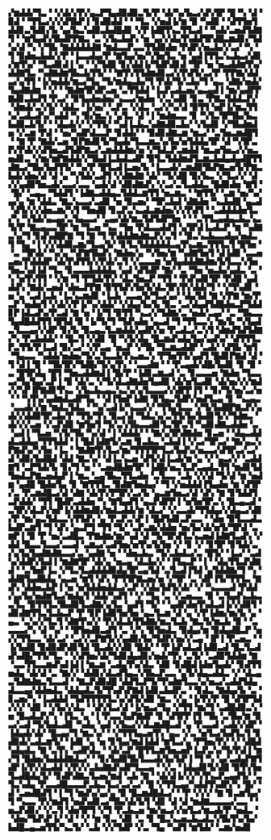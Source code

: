 
▞▆▟▟▞▜▃▝▝▞▟▞▞▛▞▄▃▛▜▄▟▉▟▉▃▜▞▛▝▟▞▚▞▙▃▞▟▚▜▛▝█▝▚▝▟▝▉▟▝▝▜▜▃▞▞▞▟▜▙▛▐▝▊▟▉▟▟▝▝▝▜▃▝▞▅▟▐▞▆▝▉▝▚▟▉▝▝▟▜▜▅▜▟▟▊▃▜▟▊▞▙▝▄▞▙▃▚▟▉▃▙▟█▟▊▝▞▛▐▟█▜▚▃▜▜▃▟▝▝▚▟▞▃▅▟▜▟▇▜▝▝▆▜▄▟▚▜▙▟▛▛▇▃▝▃▝▞▙▃▙▟▚▝▅▝▄▞▞▟▄▜▚▟▟▜▛▟█▃▆▟▊▞▜▟▚▞▟▝▚▝▞▜▙▝▇▟▟▟▟▟▇▝▆▟▃▃▛▃▃▜▜▟▉▟▅▝▛▟▛▞▅▃▙▞▞▃▞▝▚▝▜▝▉▟▅▃▙▟▞▞▛▝▐▃▃▟▄▞▛▝▇▜▄▞▅▞▚▜▅▜▃▝▅▝▄▟▐▜▜▃▚▃▙▃▞▟▊▞▆▜▚▞▝▜▃▟▊▟▐▝▄▝▝▞▜▟█▝▊▞▟▟▐▞▜▟▛▟▊▟▝▜▛▝▅▝▅▃▟▟▆▜▚▞▟▟▇▜▃▝▚▟▇▟▆▜▙▃▙▜▜▞▝▝▇▜▚▜▜▟▆▟▊▃▞▞▛▟▜▞▃▞▛▝▛▛▇▞▟▟▃▞▄▜▜▝▐▞▅▟▟▞▆▃▞▜▄▝▜▞▆▟▄▃▙▞▜▝▛▟▞▜▞▃▙▞▜▝▄▃▝▟▇▞▅▟▞▜▄▟▇▟▆▝▝▞▝▝▇▟▆▜▛▟▛▃▅▝▃▜▜▟▟▝▐▃▛▃▟▃▅▞▄▃▄▟▐▝▆▞▄▟▛▛▇▟▊▃▙▟▜▝▛▃▞▝▉▜▄▟▅▟▅▞▚▃▃▞▆▟▅▝▞▃▚▟▉▝▊▃▝▛▇▃▜▟▟▃▛▞▝▟▆▟▞▃▚▜▞▝▟▟▃▝▐▞▅▞▝▃▛▃▝▞▟▃▝▃▞▞▚▞▟▝▉▜▜▝▅▛▐▞▆▃▜▜▚▞▃▟▃▟▚▞▚▟▟▝▚▝▉▞▆▃▚▝▄▜▃▝▟▝▐▝▆▟▆▃▃▝▊▝▚▜▃▜▛▜▙▞▙▃▙▟▉▃▙▜▞▝▝▟▄▟▞▞▝▞▜▜▞▝▚▟▐▃▙▃▚▟▇▟▉▃▙▞▝▞▙▟▊▝▞▜▙▟▆▟▅▝▞▃▆▝▛▟▝▝▅▞▚▟▛▟▃▃▛▝▊▟▟▞▝▝▉▟▊▟▇▃▆▝▆▃▞▝▃▜▅▃▆▟█▜▝▝▇▝▛▝▇▟▞▃▅▝▊▛▇▟▊▜▞▜▄▟▞▜▃▃▆▃▚▞▙▞▅▜▟▟▄▜▛▝▟▝▚▜▛▃▛▞▛▟▞▞▟▜▅▃▟▜▟▛▇▃▞▃▆▟▟▟▆▞▅▝▞▜▟▃▛▃▆▟▟▝▆▃▅▜▅▃▞▞▅▃▅▟▊▃▝▞▆▞▆▛▇▟▟▞▞▜▙▟▐▃▙▟▃▟▛▝▉▜▃▜▟▟▆▟▜▃▆▃▙▟▄▟▄▟█▜▜▟▇▃▞▜▙▞▙▟▜▜▞▝▚▞▛▝█▜▃▟▐▃▅▞▙▝▐▃▃▟▞▃▆▟▉▜▙▛▇▃▅▜▞▛▇▃▙▟▞▟▅▞▟▝▟▝▄▝▚▜▟▞▃▟▜▝▞▟▇▟▇▝▟▞▝▜▞▟█▝▉▞▙▃▝▞▜▃▞▞▝▟▞▞▄▟▉▜▅▃▟▞▃▃▞▃▃▝▄▟▞▟▝▟▉▟▇▟▚▝▞▃▞▃▜▃▟▟▃▝█▟▉▟▅▝▇▜▝▝█▞▝▃▄▃▝▜▟▟▜▝▐▟▇▃▟▟▄▃▜▟▟▃▆▜▜▝▅▃▆▃▝▝▇▜▜▞▝▃▆▝▅▞▚▞▄▞▄▝▆▝▟▟▃▝▇▃▚▃▃▞▃▟▊▝▅▝▉▃▅▞▝▜▛▃▙▟▝▟▇▟▅▝▚▃▙▟█▝▄▃▟▝▟▜▞▞▞▟▅▃▆▞▚▜▝▜▅▟█▝▊▃▛▃▚▃▟▃▆▟▅▞▞▞▛▟▜▝▝▃▟▟▟▟▅▜▃▞▚▝▚▜▟▞▄▃▄▞▃▜▄▃▃▞▝▃▄▞▟▞▆▃▜▟▜▟▛▜▅▝▝▝▃▜▜▃▄▟▄▃▙▃▚▃▜▞▛▝▇▃▄▃▃▜▛▝▆▝▜▃▅▝▚▃▝▜▅▝▛▟▃▃▟▟▜▝▄▜▛▟▐▃▟▃▛▝▆▝▚▟▇▃▚▞▜▝▊▟▚▟█▛▇▝▜▝▇▝▜▝▛▟▟▟▆▟▆▃▛▞▃▜▝▝▉▃▚▃▙▃▃▟▄▞▅▟▃▜▝▜▄▝▐▝▞▞▟▟▉▃▆▞▜▃▄▜▞▝▊▜▃▜▟▟▟▟▟▃▄▜▚▃▆▃▜▜▜▃▜▝█▜▅▝▝▃▝▜▛▟▞▝▚▞▄▝▚▛▇▜▙▟▚▝▇▟▅▞▄▝▚▜▅▞▆▝▚▟▇▜▅▜▝▟▐▟▉▝▃▃▅▃▅▞▛▟▟▟▛▝▟▞▛▟▜▜▞▞▛▟▞▃▜▝▞▃▃▃▆▝▅▜▄▟▟▟▇▟▆▞▙▜▃▃▚▜▅▜▅▃▚▟▐▟▝▜▃▝▊▃▃▃▙▟▟▟▄▝▄▟▝▟▜▟▛▝▇▞▝▃▝▜▅▝▅▃▙▞▄▟▃▝▃▝▚▝▅▜▚▜▜▝▝▞▆▝▜▝▛▜▟▞▛▞▝▟▃▜▅▃▛▝▜▜▝▝▛▟▚▟▊▜▛▝▛▟█▝▄▟▟▟▚▝▇▟▞▃▅▟▝▟▅▃▛▛▇▝▉▜▜▟▚▜▅▜▞▟▃▜▛▞▛▞▟▟▞▜▝▝▞▜▚▟▊▝▅▝▄▝▃▟▐▃▙▝▐▃▚▃▆▟▊▝▐▃▙▝▃▃▄▜▞▜▃▞▄▞▝▟▄▜▟▝▇▝▞▛▇▝▆▞▛▃▛▝▅▟▅▜▝▞▟▞▞▛▐▞▚▞▟▟▞▝▞▟▄▞▙▞▙▝▉▃▝▃▞▟▄▟▜▟█▟▅▃▛▜▟▟▊▛▐▟▃▟▚▞▛▃▟▝▇▝▅▝▐▞▜▝▉▜▜▝▚▃▞▞▜▟▇▞▃▝▅▟▞▃▄▞▝▃▝▜▙▃▃▜▄▟█▟▟▜▜▝█▜▟▝▉▝▐▞▜▞▜▝▜▟▚▟▅▝▄▃▟▝▜▝▜▜▃▃▚▝▆▞▙▝▚▜▄▟▃▜▃▃▄▞▞▟▛▝▊▞▙▝▉▃▄▃▜▃▆▟▟▞▄▟▛▞▅▝▛▃▟▃▞▃▚▜▝▟▆▟▜▟▜▟▇▞▚▝▛▃▙▟▟▞▝▝█▃▜▝▞▟▊▝█▝▚▜▞▟▄▝█▃▆▟▚▟▄▜▄▞▄▟▚▞▝▟▜▜▜▃▛▃▜▜▞▛▐▃▟▝▉▞▃▞▝▞▛▃▄▝▅▃▛▝▞▜▙▝▜▃▆▃▟▟▛▝▃▟▞▝▟▜▙▝▆▜▝▜▄▃▃▝▚▟▟▞▅▟▅▞▜▞▃▜▃▃▙▜▚▃▅▃▚▝▛▜▅▜▜▞▄▟▜▝█▟▊▛▇▟▝▟▝▜▝▟▐▝█▝▝▜▙▜▛▞▜▟█▞▜▞▄▜▚▝▝▃▃▟▆▝▝▝▛▃▄▟▞▟█▞▙▟▊▝▊▝▉▝▃▝█▜▛▟▄▝█▜▝▜▅▃▟▟▆▟▐▝█▞▛▝▐▟▊▃▆▃▟▝▃▝▊▃▃▃▅▝▇▟▅▝▜▃▃▃▞▜▄▜▄▞▃▛▐▝▉▝▟▞▃▝▞▜▞▟▃▟▇▟▅▜▄▟▉▝▟▞▅▜▃▟▊▝▟▞▅▞▞▞▆▟▞▞▚▛▐▛▇▟▊▜▚▃▝▞▙▃▙▃▄▃▚▃▚▞▄▜▃▃▃▞▞▟▛▛▐▜▝▝▊▞▜▞▅▞▃▞▅▝▝▝▚▜▚▞▄▟▆▟▃▟▛▜▄▝▝▟▐▜▅▛▐▟▇▝▉▜▄▃▜▟▛▞▅▟▜▃▄▝▊▝▚▃▄▃▝▃▃▟▞▞▆▝▆▟▃▜▟▃▝▝▚▞▃▟▐▞▚▃▃▞▞▝▜▜▄▜▃▃▝▞▜▞▙▟█▛▇▃▛▞▄▟▞▞▟▟▉▜▛▃▙▞▛▝▜▜▞▜▚▝▉▃▞▟▝▜▟▃▚▞▃▜▜▞▙▞▙▟▊▜▞▞▜▟▆▃▝▟▞▞▞▃▅▝▞▃▛▟▉▝▆▜▅▜▝▜▞▃▚▜▙▃▃▟▊▜▃▜▛▃▜▝▚▟▊▟▇▃▟▟▅▝▃▝▄▟▐▝▜▃▅▝▚▜▞▜▙▝▚▞▟▝▐▝▟▟▟▞▝▝▇▞▄▜▛▟▇▟▅▝▊▃▅▝▝▟▄▃▟▟▟▃▟▟▄▞▜▜▜▟▟▝▐▝█▟▐▟▇▜▞▃▆▝▊▃▙▃▝▃▙▟▐▝▞▃▞▜▛▃▞▝▇▞▄▃▚▛▇▟▚▞▚▜▅▝▐▃▝▝▇▟▇▜▚▜▃▞▆▞▜▜▜▜▛▜▃▞▙▟▚▞▅▃▃▞▟▜▛▃▞▃▞▟▝▟▉▞▙▟█▟▝▟▟▝▇▃▚▞▝▟▐▃▚▃▅▝▟▜▞▟▐▃▟▞▆▝▄▝▞▝▄▃▞▞▝▃▟▟▇▜▝▃▛▜▟▞▙▝▊▞▜▝▅▝▝▃▅▟█▟▆▜▛▝▐▟█▞▅▃▜▃▛▃▄▟▃▜▜▝▆▟▊▜▟▜▅▟▃▛▇▃▅▟▄▛▐▝▆▃▝▃▄▜▙▃▜▜▃▟▅▝▃▜▃▃▝▃▙▝▞▞▟▝▜▞▟▝▆▝▅▟▆▝▄▟█▝█▟▅▜▄▝▊▝▇▜▜▜▃▝▉▟▇▜▅▟▄▞▝▜▝▞▅▟▟▟▐▜▄▟▅▝▆▝▟▜▛▞▃▝▛▃▆▟█▃▞▟▝▟▇▝▟▞▛▞▛▜▛▞▃▞▙▝▄▃▆▜▅▃▞▟▝▟▚▝▇▝▊▜▟▟▜▃▛▟▟▞▝▜▜▝█▟▛▃▟▟▅▝▚▝▇▜▄▟▜▝▄▃▛▟▛▛▐▝▅▜▅▜▛▃▚▝█▃▄▃▟▝▃▜▛▞▟▃▛▞▅▛▐▞▟▟▆▟▉▞▆▟▃▟▟▞▆▝▟▃▞▝▞▃▃▟▞▜▜▟▄▞▞▟▄▃▞▟▊▞▛▝▆▞▄▃▜▟▃▃▚▜▜▟▚▝▄▝▛▃▛▃▚▛▐▝█▟▜▟▊▃▛▃▃▝▝▟▅▝▉▜▃▃▟▃▙▟▛▃▆▜▝▜▝▟▚▝▄▃▛▜▝▜▜▝▜▞▝▃▛▃▆▞▟▟▅▝▅▞▙▞▟▞▅▜▞▜▛▟▝▃▆▛▐▝▉▝▛▝▅▞▃▟█▃▝▛▇▟▆▞▆▞▚▟▝▟▝▜▞▜▛▟▜▃▚▃▅▟▐▟▇▜▃▟▚▝▞▟▟▝█▃▃▜▃▃▞▃▃▟▝▃▆▃▞▃▟▜▅▞▅▜▚▞▙▜▅▝▞▝▊▝▞▝▊▜▛▝▊▜▟▞▃▞▄▜▄▜▄▟▇▟▇▃▃▞▃▝▄▟▇▝▅▝▝▟▅▃▙▃▝▜▞▃▙▟▃▞▃▝█▜▞▝▐▃▞▝▃▟▚▞▟▟▛▞▙▟▐▝▆▟▇▜▛▝▟▞▄▝▅▃▄▝▟▃▙▞▞▝▐▜▄▃▛▝▐▝▝▟▄▜▜▃▛▟▇▟▝▝▃▜▅▛▐▃▝▞▜▃▜▃▟▟▟▟▉▟▄▜▛▃▄▜▟▝▃▜▃▟▐▜▟▝▄▜▟▟▇▞▜▝▚▝▟▟█▜▄▟█▟▄▝▄▃▅▝▆▜▝▟▚▝▛▜▜▛▇▃▅▞▅▝▞▜▛▝▃▝▟▛▐▜▞▜▜▜▃▝▇▟▚▝▟▟▅▃▙▛▐▝▅▝▅▜▟▟▅▟▟▃▞▃▛▝▞▟▄▜▟▜▞▟▞▝▞▝▚▃▃▃▟▝▛▟▟▞▄▞▙▞▅▟▆▜▃▞▆▟▄▜▝▟▟▞▚▟▜▝▝▞▝▜▄▝▃▝▞▃▅▃▃▝▉▝▃▜▄▟▚▃▙▃▃▜▃▝▉▜▜▜▃▜▙▟▉▜▃▟▇▞▄▜▃▝▄▟▜▝▜▞▝▝▄▟▛▟▅▜▚▟▃▟▐▞▞▟▉▜▝▟▊▟▇▜▜▃▜▃▙▃▛▝▛▝▊▛▐▟▉▜▅▜▅▝▄▃▜▃▆▝▟▝▄▝▞▛▐▟▆▞▆▞▙▝▄▝▄▃▝▃▚▞▞▜▃▜▝▟▇▜▚▞▞▝▛▞▟▃▙▜▜▟▇▞▆▃▜▃▙▝▇▃▜▞▆▃▙▝▉▝▝▃▃▃▃▞▚▝▟▝▚▞▝▝█▜▅▟▉▃▟▜▝▃▝▞▚▝▉▜▅▟▃▝▉▟▄▞▆▝▉▟▄▟█▃▛▝▅▞▞▜▜▃▃▝▟▞▃▞▝▃▞▞▃▛▇▜▞▞▄▟▉▞▙▞▜▟▛▞▅▞▞▃▄▝▐▛▐▝▛▃▅▃▝▝▐▞▙▟█▝▉▟▉▟▛▟▊▜▟▝█▃▟▞▞▟▉▝█▟▞▝▝▛▐▟▚▟▃▟▐▟▉▃▟▝█▃▜▃▟▟▚▟█▞▜▜▞▜▃▝▝▞▟▜▅▞▟▞▜▟▊▟▄▟▊▞▅▟▞▜▚▝▃▜▞▝▃▟▉▜▟▟▆▝▇▝▃▃▜▜▃▃▆▟▚▟▐▟▐▝▆▃▆▝▃▟▄▜▚▞▟▃▝▟▉▝▊▟█▟▐▟▅▜▄▟▞▝▊▟▜▜▅▟▄▝▟▞▟▝▃▝▇▞▞▝▟▟▊▞▟▃▟▜▄▃▚▜▙▃▛▃▃▝▄▜▞▟▄▃▟▟▃▝▞▝▟▃▄▃▜▟▇▟▆▃▜▃▃▟▝▝▇▃▛▟▉▟█▝▟▟▜▃▛▜▞▜▚▟▆▜▃▃▚▞▅▃▞▃▟▟▜▟▄▟▃▃▄▞▟▟▅▟▃▝▟▟▄▟▃▜▞▜▚▟▚▛▇▟▐▟▊▃▙▟▛▃▝▝▊▟▃▝▇▟▄▞▙▝▃▝▊▃▅▞▚▝▐▃▟▟▟▝▜▟▜▜▜▜▜▃▚▞▟▜▞▟▉▝▆▃▝▞▄▝▐▞▛▞▛▝█▝▟▜▛▜▟▞▞▞▝▟▉▝▝▞▙▞▞▟▃▝▝▟▚▜▃▞▟▝▐▞▅▃▞▜▄▝▞▜▜▝▆▞▜▝▃▟█▟▉▃▚▝▅▝█▃▟▃▛▞▚▝▐▜▃▝▄▝▐▝▛▃▃▜▄▛▇▟▛▝▊▝▟▜▛▛▐▜▝▜▙▝▃▜▙▞▆▝▉▃▞▃▟▝▜▞▙▟▃▟▊▝▚▟▄▝▄▟▝▞▙▃▞▞▟▃▆▟█▃▟▝▄▝▛▃▃▟▝▃▟▞▞▟▛▝▐▟▄▟▞▟▞▝█▃▄▞▜▝▆▃▚▞▝▝▞▜▜▜▄▃▅▜▚▝▄▃▝▞▃▝▅▜▃▞▙▟▜▃▜▝▊▟▉▟▞▃▟▃▆▜▞▝▐▟▊▝▄▝▅▝▊▜▄▞▆▟▐▟▟▝▆▜▃▞▄▝▛▜▅▞▛▞▝▞▝▟█▟▚▟▄▟▃▝▇▝▃▜▚▝▃▟▛▟▃▝▝▟▞▃▛▝█▜▜▃▆▜▅▃▅▛▐▃▛▃▚▞▜▞▛▟▐▝▆▞▜▝█▟▅▞▙▟▟▟▇▟▃▞▝▝▊▞▙▟▉▜▙▜▃▃▟▞▙▞▙▛▐▝▜▝▚▝▄▞▃▟▄▛▇▜▟▛▐▞▛▞▟▃▟▟▝▞▛▞▞▃▙▟▇▟▚▟▛▜▃▃▄▝▝▞▃▝▐▟▄▟▊▜▞▟█▝▉▜▚▜▅▜▃▟█▟▄▜▞▝▊▟▛▟▇▃▜▃▅▞▆▟▝▃▙▝▇▝▝▟▞▟▐▞▞▞▚▜▚▃▛▃▄▟▜▞▝▃▜▃▚▟▄▝▛▃▃▟█▃▃▃▛▃▙▃▜▃▞▃▞▃▞▝█▝▞▜▜▃▄▞▚▟▟▜▚▟▛▞▚▝█▞▝▟▝▃▅▟█▟▜▝▐▝▜▝▆▟▚▞▄▞▄▝▉▝█▃▆▟█▟▃▞▝▝▛▝▞▞▞▝▇▝▊▃▆▜▄▞▜▝▚▃▃▝▛▞▆▟▜▝▅▟▚▟▊▃▞▜▙▞▟▞▙▜▝▟▊▝▟▝▟▝▆▟▇▃▃▃▃▞▃▃▝▝▅▃▛▟▊▞▝▞▃▜▝▟▅▜▛▜▝▞▜▝▛▃▙▃▅▝▆▞▅▃▞▞▅▜▃▞▆▃▟▞▛▝▅▟▃▝▝▟▅▞▜▟▚▛▐▞▝▟▝▝▞▝▆▝▊▃▝▟▊▝▃▝▊▝█▃▚▃▅▃▙▃▟▃▚▜▙▜▚▞▙▞▙▟█▃▄▃▅▜▜▞▚▃▜▞▝▃▙▝▞▞▜▟▛▝▞▃▝▜▄▝▚▟▜▝▆▜▟▞▝▃▆▞▅▟▊
